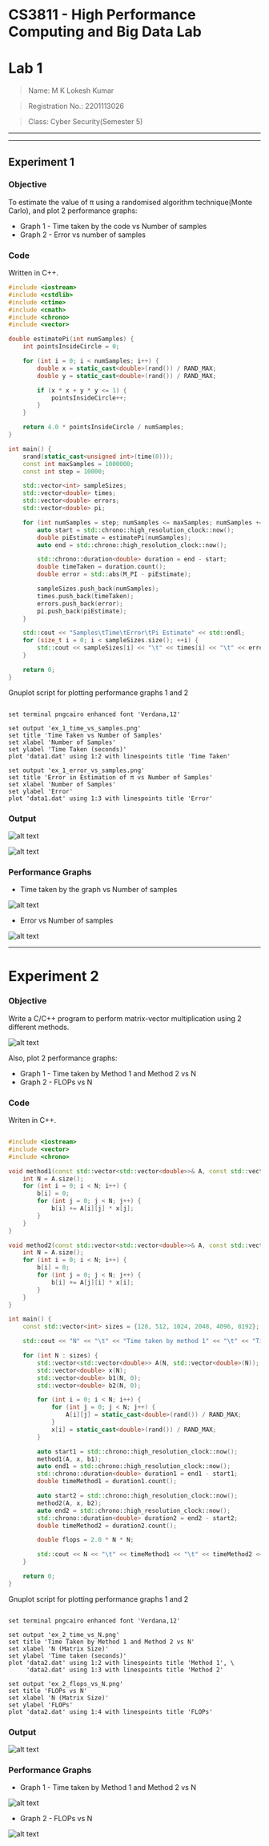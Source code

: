 # CS3811 - High Performance Computing and Big Data Lab

# Lab 1

> Name: M K Lokesh Kumar

> Registration No.: 2201113026

> Class: Cyber Security(Semester 5)

---
---

## Experiment 1

### Objective
To estimate the value of π using a randomised algorithm technique(Monte Carlo), and plot 2 performance graphs:
- Graph 1 - Time taken by the code vs Number of samples
- Graph 2 - Error vs number of samples

### Code

Written in C++.

```cpp
#include <iostream>
#include <cstdlib>
#include <ctime>
#include <cmath>
#include <chrono>
#include <vector>

double estimatePi(int numSamples) {
    int pointsInsideCircle = 0;

    for (int i = 0; i < numSamples; i++) {
        double x = static_cast<double>(rand()) / RAND_MAX;
        double y = static_cast<double>(rand()) / RAND_MAX;

        if (x * x + y * y <= 1) {
            pointsInsideCircle++;
        }
    }

    return 4.0 * pointsInsideCircle / numSamples;
}

int main() {
    srand(static_cast<unsigned int>(time(0)));
    const int maxSamples = 1000000;
    const int step = 10000;

    std::vector<int> sampleSizes;
    std::vector<double> times;
    std::vector<double> errors;
    std::vector<double> pi;

    for (int numSamples = step; numSamples <= maxSamples; numSamples += step) {
        auto start = std::chrono::high_resolution_clock::now();
        double piEstimate = estimatePi(numSamples);
        auto end = std::chrono::high_resolution_clock::now();

        std::chrono::duration<double> duration = end - start;
        double timeTaken = duration.count();
        double error = std::abs(M_PI - piEstimate);

        sampleSizes.push_back(numSamples);
        times.push_back(timeTaken);
        errors.push_back(error);
        pi.push_back(piEstimate);
    }

    std::cout << "Samples\tTime\tError\tPi Estimate" << std::endl;
    for (size_t i = 0; i < sampleSizes.size(); ++i) {
        std::cout << sampleSizes[i] << "\t" << times[i] << "\t" << errors[i] << "\t" << pi[i] << std::endl;
    }

    return 0;
}

```

Gnuplot script for plotting performance graphs 1 and 2

```gnuplot

set terminal pngcairo enhanced font 'Verdana,12'

set output 'ex_1_time_vs_samples.png'
set title 'Time Taken vs Number of Samples'
set xlabel 'Number of Samples'
set ylabel 'Time Taken (seconds)'
plot 'data1.dat' using 1:2 with linespoints title 'Time Taken'

set output 'ex_1_error_vs_samples.png'
set title 'Error in Estimation of π vs Number of Samples'
set xlabel 'Number of Samples'
set ylabel 'Error'
plot 'data1.dat' using 1:3 with linespoints title 'Error'

```

### Output 

![alt text](<Screenshot from 2024-07-14 18-57-23.png>)

![alt text](<Screenshot from 2024-07-14 18-57-37.png>)

### Performance Graphs

- Time taken by the graph vs Number of samples

![alt text](data/ex_1_time_vs_samples.png)

- Error vs Number of samples

![alt text](data/ex_1_error_vs_samples.png)

---

# Experiment 2

### Objective
Write a C/C++ program to perform matrix-vector multiplication using 2 different methods.

![alt text](<Screenshot from 2024-07-14 19-03-48.png>)

Also, plot 2 performance graphs:
- Graph 1 - Time taken by Method 1 and Method 2 vs N
- Graph 2 - FLOPs vs N

### Code

Writen in C++.

```cpp

#include <iostream>
#include <vector>
#include <chrono>

void method1(const std::vector<std::vector<double>>& A, const std::vector<double>& x, std::vector<double>& b) {
    int N = A.size();
    for (int i = 0; i < N; i++) {
        b[i] = 0;
        for (int j = 0; j < N; j++) {
            b[i] += A[i][j] * x[j];
        }
    }
}

void method2(const std::vector<std::vector<double>>& A, const std::vector<double>& x, std::vector<double>& b) {
    int N = A.size();
    for (int i = 0; i < N; i++) {
        b[i] = 0;
        for (int j = 0; j < N; j++) {
            b[i] += A[j][i] * x[i];
        }
    }
}

int main() {
    const std::vector<int> sizes = {128, 512, 1024, 2048, 4096, 8192};

    std::cout << "N" << "\t" << "Time taken by method 1" << "\t" << "Time taken by method 2" << "\t" << "FLOPs" << std::endl;

    for (int N : sizes) {
        std::vector<std::vector<double>> A(N, std::vector<double>(N));
        std::vector<double> x(N);
        std::vector<double> b1(N, 0);
        std::vector<double> b2(N, 0);

        for (int i = 0; i < N; i++) {
            for (int j = 0; j < N; j++) {
                A[i][j] = static_cast<double>(rand()) / RAND_MAX;
            }
            x[i] = static_cast<double>(rand()) / RAND_MAX;
        }

        auto start1 = std::chrono::high_resolution_clock::now();
        method1(A, x, b1);
        auto end1 = std::chrono::high_resolution_clock::now();
        std::chrono::duration<double> duration1 = end1 - start1;
        double timeMethod1 = duration1.count();

        auto start2 = std::chrono::high_resolution_clock::now();
        method2(A, x, b2);
        auto end2 = std::chrono::high_resolution_clock::now();
        std::chrono::duration<double> duration2 = end2 - start2;
        double timeMethod2 = duration2.count();

        double flops = 2.0 * N * N;

        std::cout << N << "\t" << timeMethod1 << "\t" << timeMethod2 << "\t" << flops << std::endl;
    }

    return 0;
}

```

Gnuplot script for plotting performance graphs 1 and 2

```gnuplot

set terminal pngcairo enhanced font 'Verdana,12'

set output 'ex_2_time_vs_N.png'
set title 'Time Taken by Method 1 and Method 2 vs N'
set xlabel 'N (Matrix Size)'
set ylabel 'Time taken (seconds)'
plot 'data2.dat' using 1:2 with linespoints title 'Method 1', \
     'data2.dat' using 1:3 with linespoints title 'Method 2'

set output 'ex_2_flops_vs_N.png'
set title 'FLOPs vs N'
set xlabel 'N (Matrix Size)'
set ylabel 'FLOPs'
plot 'data2.dat' using 1:4 with linespoints title 'FLOPs'

```

### Output

![alt text](<Screenshot from 2024-07-14 19-08-38.png>)

### Performance Graphs

- Graph 1 - Time taken by Method 1 and Method 2 vs N

![alt text](data/ex_2_time_vs_N.png)

- Graph 2 - FLOPs vs N

![alt text](data/ex_2_flops_vs_N.png)
